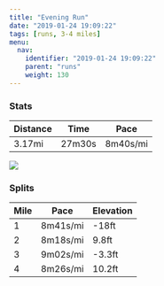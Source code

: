 ```yaml
---
title: "Evening Run"
date: "2019-01-24 19:09:22"
tags: [runs, 3-4 miles]
menu:
  nav:
    identifier: "2019-01-24 19:09:22"
    parent: "runs"
    weight: 130
---
```


### Stats

| Distance | Time | Pace |
|----------|------|------|
|3.17mi|27m30s|8m40s/mi|

<img src='https://maps.googleapis.com/maps/api/staticmap?maptype=roadmap&path=enc:mwjeIxgyLIiCfBxA{@`FhGtPjE|EpD\|JvQzF~QbHvn@?h`@cBrRl@aIzAw@uAeJz@yWe@sMuF}_@kHgXiKgQ}CKgE_F_G}Ol@qCiB_HnAjBe@rA&key=AIzaSyAfqMeaZ1CCJFGP5cWud__oZnT_Pybg-1M&size=800x800&markers=color:yellow|label:S|53.47207,-2.26445&markers=color:green|label:F|53.47202000000001,-2.2642600000000006'>

### Splits

| Mile | Pace | Elevation |
|------|------|-----------|
|1|8m41s/mi|-18ft|
|2|8m18s/mi|9.8ft|
|3|9m02s/mi|-3.3ft|
|4|8m26s/mi|10.2ft|
